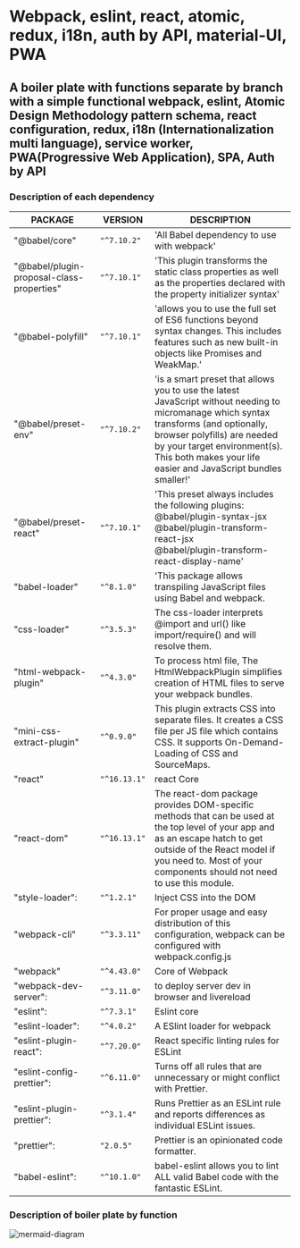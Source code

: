  # Webpack, eslint, react, atomic, redux, i18n, auth by API, material-UI, PWA
## A boiler plate with functions separate by branch with a simple functional webpack, eslint, Atomic Design Methodology pattern  schema, react configuration, redux, i18n (Internationalization multi language), service worker, PWA(Progressive Web Application), SPA, Auth by API

### Description of each dependency

|PACKAGE|VERSION|DESCRIPTION|
|----------------|-------------------------------|-----------------------------|
|"@babel/core"|`"^7.10.2"`            |'All Babel dependency to use with webpack' |
|"@babel/plugin-proposal-class-properties"|`"^7.10.1"`            |'This plugin transforms the static class properties as well as the properties declared with the property initializer syntax'|
|"@babel-polyfill"|`"^7.10.1"`            |'allows you to use the full set of ES6 functions beyond syntax changes. This includes features such as new built-in objects like Promises and WeakMap.'|
|"@babel/preset-env"|`"^7.10.2"`|'is a smart preset that allows you to use the latest JavaScript without needing to micromanage which syntax transforms (and optionally, browser polyfills) are needed by your target environment(s). This both makes your life easier and JavaScript bundles smaller!'|
|"@babel/preset-react"|`"^7.10.1"`            |'This preset always includes the following plugins: <br /> @babel/plugin-syntax-jsx <br /> @babel/plugin-transform-react-jsx <br /> @babel/plugin-transform-react-display-name'|
|"babel-loader"|`"^8.1.0"`            |'This package allows transpiling JavaScript files using Babel and webpack.|
|"css-loader"|`"^3.5.3"`            |The css-loader interprets @import and url() like import/require() and will resolve them.|
|"html-webpack-plugin"|  `"^4.3.0"` | To process html file, The HtmlWebpackPlugin simplifies creation of HTML files to serve your webpack bundles.  |
|"mini-css-extract-plugin"|`"^0.9.0"`|This plugin extracts CSS into separate files. It creates a CSS file per JS file which contains CSS. It supports On-Demand-Loading of CSS and SourceMaps.|
|"react"| `"^16.13.1"` | react Core |
|"react-dom" |`"^16.13.1"`| The react-dom package provides DOM-specific methods that can be used at the top level of your app and as an escape hatch to get outside of the React model if you need to. Most of your components should not need to use this module.|
|"style-loader": |`"^1.2.1"`| Inject CSS into the DOM |
|"webpack-cli"| `"^3.3.11"` |For proper usage and easy distribution of this configuration, webpack can be configured with webpack.config.js|
|"webpack" | `"^4.43.0"`|Core of Webpack|
|"webpack-dev-server": | `"^3.11.0"`| to deploy server dev in browser and livereload    |
|"eslint": | `"^7.3.1"`| Eslint core    |
|"eslint-loader": | `"^4.0.2"`| A ESlint loader for webpack   |
|"eslint-plugin-react": | `"^7.20.0"`| React specific linting rules for ESLint    |
|"eslint-config-prettier": | `"^6.11.0"`| Turns off all rules that are unnecessary or might conflict with Prettier.    |
|"eslint-plugin-prettier": | `"^3.1.4"`| Runs Prettier as an ESLint rule and reports differences as individual ESLint issues.    |
|"prettier": | `"2.0.5"`| Prettier is an opinionated code formatter.    |
|"babel-eslint": | `"^10.1.0"`| babel-eslint allows you to lint ALL valid Babel code with the fantastic ESLint.   |
    
### Description of boiler plate by function

![mermaid-diagram](https://raw.githubusercontent.com/oteroweb/webpack-react-atomic-redux-i18n-auth-material-UI-PWA/master/mermaid-diagram-20200623053245.svg)
